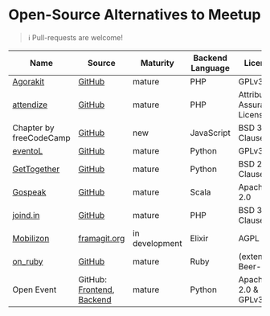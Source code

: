 # Open-Source Alternatives to Meetup

> :information_source: Pull-requests are welcome!

| Name | Source | Maturity | Backend Language | License |
|------|--------|----------|----------|---------|
| [Agorakit](https://agorakit.org/) | [GitHub](https://github.com/philippejadin/agorakit) | mature | PHP | GPLv3 |
| [attendize](https://www.attendize.com/) | [GitHub](https://github.com/Attendize/Attendize) | mature | PHP | Attribution Assurance License |
| Chapter by freeCodeCamp | [GitHub](https://github.com/freeCodeCamp/chapter) | new | JavaScript | BSD 3-Clause | 
| [eventoL](http://eventol.github.io/eventoL/) | [GitHub](https://github.com/eventoL/eventoL) | mature | Python | GPLv3 |
| [GetTogether](https://gettogether.community/) | [GitHub](https://github.com/GetTogetherComm/GetTogether) | mature | Python | BSD 2-Clause | 
| [Gospeak](https://www.gospeak.fr/) | [GitHub](https://github.com/loicknuchel/gospeak) | mature | Scala | Apache 2.0 |
| [joind.in](https://joind.in/) | [GitHub](https://github.com/joindin/joindin-web2) | mature | PHP | BSD 3-Clause |
| [Mobilizon](https://joinmobilizon.org/en/) | [framagit.org](https://framagit.org/framasoft/mobilizon/) | in development | Elixir | AGPL | 
| [on_ruby](https://www.onruby.eu/) | [GitHub](https://github.com/phoet/on_ruby) | mature | Ruby | (extended) Beer-ware | 
| Open Event | GitHub: [Frontend](https://github.com/fossasia/open-event-frontend), [Backend](https://github.com/fossasia/open-event-server) | mature | Python | Apache 2.0 & GPLv3 | 
